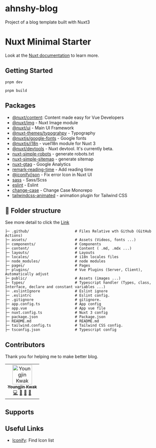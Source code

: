# ahnshy-blog
Project of a blog template built with Nuxt3



# Nuxt Minimal Starter

Look at the [Nuxt documentation](https://nuxt.com/docs/getting-started/introduction) to learn more.

## Getting Started
```
pnpm dev
```

```
pnpm build
```

## Packages
- [@nuxt/content](https://content.nuxtjs.org/): Content made easy for Vue Developers
- [@nuxt/img]() - Nuxt Image module
- [@nuxt/ui](https://www.npmjs.com/package/remark-reading-time) - Main UI Framework
- [@nuxt-themes/typograhpy]() - Typography
- [@nuxtjs/google-fonts]() - Google fonts
- [@nuxtjs/i18n](https://github.com/nuxt-modules/i18n) - vueI18n module for Nuxt 3
- [@nuxt/devtools]() - Nuxt devtool. It's currently beta.
- [nuxt-simple-robots]() - generate robots.txt
- [nuxt-simple-sitemap]() - generate sitemap
- [nuxt-gtag](https://github.com/johannschopplich/nuxt-gtag) - Google Analytics
- [remark-reading-time](https://www.npmjs.com/package/remark-reading-time) - Add reading time
- [@iconify/json]() - Fix error Icon in Nuxt UI
- [sass]() - Sass/Scss
- [eslint]() - Eslint
- [change-case](https://github.com/blakeembrey/change-case) - Change Case Monorepo
- [tailwindcss-animated](https://www.tailwindcss-animated.com/) -  animation plugin for Tailwind CSS

## :file_folder: Folder structure
See more detail to click the [Link](https://nuxt.com/docs/guide/directory-structure/nuxt)
```text
├─ .github/                     # Files Relative wth Github (GitHub Actions)
├─ assets/                      # Assets (Videos, fonts ...)
├─ components/                  # Components
├─ content/                     # Content ( .md, .mdx ...)
├─ layouts/                     # Layouts
├─ locales/                     # i18n locales files
├─ node_modules/                # node modules
├─ pages/                       # Pages
├─ plugins/                     # Vue Plugins (Server, Client), Automatically adjust
├─ public/                      # Assets (images ...)
├─ types/                       # Typescript handler (Types, class, Interface, declare and constant variables ...)
├─ .eslintIgnore                # Eslint ignore
├─ .eslintrc                    # Eslint config.
├─ .gitignore                   # gitignore.
├─ app.config.ts                # App config
├─ app.vue                      # App vue file
├─ nuxt.config.ts               # Nuxt 3 config
├─ package.json                 # Package.json
├─ README.md                    # README.md
├─ tailwind.config.ts           # Tailwind CSS config.
├─ tsconfig.json                # Typescript config
```

## Contributors
Thank you for helping me to make better blog.

[//]: # (max 7 td in each tr)
[//]: # (<a href="https://github.com/kkan0615/blog-nuxt/commits?author=kkan0615" title="Examples">💡</a> )
[//]: # (<a href="https://github.com/kkan0615/blog-nuxt/commits?author=kkan0615" title="Tests">⚠️</a>)
[//]: # (<a href="https://github.com/kkan0615/blog-nuxt/commits?author=kkan0615" title="Ideas, Planning, & Feedback">🤔</a>)
[//]: # (<a href="https://github.com/kkan0615/blog-nuxt/issues?q=author%3Akkan0615" title="Bug reports">🐛</a>)
<table>
  <tbody>
    <tr>
      <td align="center">
        <a href="https://github.com/kkan0615">
          <img src="https://avatars.githubusercontent.com/u/46660361?v=4?s=64" width="64px;" alt="Youngjin Kwak"/><br /><sub><b>Youngjin Kwak</b></sub>
        </a><br />
        <a href="https://github.com/kkan0615/blog-nuxt/commits?author=kkan0615" title="Code">💻</a> 
        <a href="https://github.com/kkan0615/blog-nuxt/commits?author=kkan0615" title="Maintenance">🚧</a>
        <a href="https://github.com/kkan0615/blog-nuxt/commits?author=kkan0615" title="Documentation">📖</a> 
        <a href="https://github.com/kkan0615/blog-nuxt/commits?author=kkan0615" title="Design">🎨</a>
      </td>
    </tr>
  </tbody>
</table>

## Supports

## Useful Links
- [Iconify](https://icones.js.org/): Find Icon list

